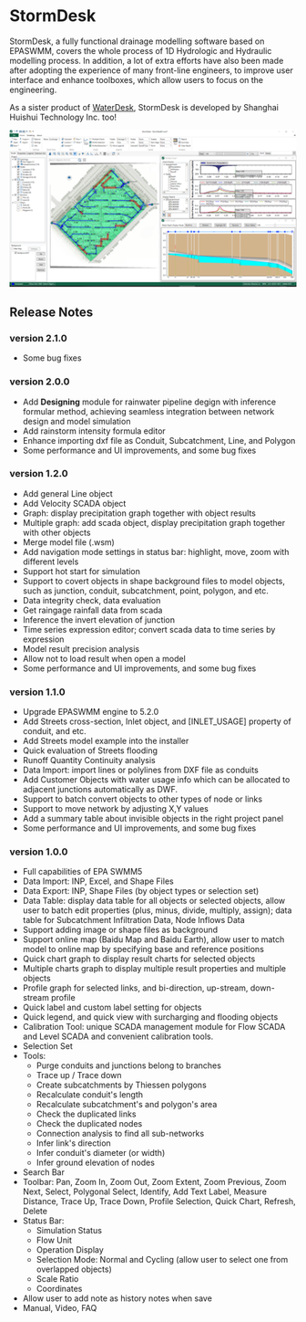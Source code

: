 # StormDesk

StormDesk, a fully functional drainage modelling software based on EPASWMM, covers the whole process of 1D Hydrologic and Hydraulic modelling process. In addition, a lot of extra efforts have also been made after adopting the experience of many front-line engineers, to improve user interface and enhance toolboxes, which allow users to focus on the engineering.

As a sister product of [WaterDesk](https://github.com/WaterDesk/WaterDesk-WS), StormDesk is developed by Shanghai Huishui Technology Inc. too!

![StormDesk](./images/StormDesk_01.png)

## Release Notes

### version 2.1.0

- Some bug fixes

### version 2.0.0

- Add <b>Designing</b> module for rainwater pipeline degign with inference formular method, achieving seamless integration between network design and model simulation
- Add rainstorm intensity formula editor
- Enhance importing dxf file as Conduit, Subcatchment, Line, and Polygon
- Some performance and UI improvements, and some bug fixes

### version 1.2.0

- Add general Line object
- Add Velocity SCADA object
- Graph: display precipitation graph together with object results
- Multiple graph: add scada object, display precipitation graph together with other objects
- Merge model file (.wsm)
- Add navigation mode settings in status bar: highlight, move, zoom with different levels
- Support hot start for simulation
- Support to covert objects in shape background files to model objects, such as junction, conduit, subcatchment, point, polygon, and etc.
- Data integrity check, data evaluation
- Get raingage rainfall data from scada
- Inference the invert elevation of junction
- Time series expression editor; convert scada data to time series by expression
- Model result precision analysis
- Allow not to load result when open a model
- Some performance and UI improvements, and some bug fixes

### version 1.1.0

- Upgrade EPASWMM engine to 5.2.0
- Add Streets cross-section, Inlet object, and [INLET_USAGE] property of conduit, and etc.
- Add Streets model example into the installer
- Quick evaluation of Streets flooding
- Runoff Quantity Continuity analysis
- Data Import: import lines or polylines from DXF file as conduits
- Add Customer Objects with water usage info which can be allocated to adjacent junctions automatically as DWF.
- Support to batch convert objects to other types of node or links
- Support to move network by adjusting X,Y values
- Add a summary table about invisible objects in the right project panel
- Some performance and UI improvements, and some bug fixes

### version 1.0.0

- Full capabilities of EPA SWMM5
- Data Import: INP, Excel, and Shape Files
- Data Export: INP, Shape Files (by object types or selection set)
- Data Table: display data table for all objects or selected objects, allow user to batch edit properties (plus, minus, divide, multiply, assign); data table for Subcatchment Infiltration Data, Node Inflows Data
- Support adding image or shape files as background
- Support online map (Baidu Map and Baidu Earth), allow user to match model to online map by specifying base and reference positions
- Quick chart graph to display result charts for selected objects
- Multiple charts graph to display multiple result properties and multiple objects
- Profile graph for selected links, and bi-direction, up-stream, down-stream profile
- Quick label and custom label setting for objects
- Quick legend, and quick view with surcharging and flooding objects
- Calibration Tool: unique SCADA management module for Flow SCADA and Level SCADA and convenient calibration tools.
- Selection Set
- Tools:
  - Purge conduits and junctions belong to branches
  - Trace up / Trace down
  - Create subcatchments by Thiessen polygons
  - Recalculate conduit's length
  - Recalculate subcatchment's and polygon's area
  - Check the duplicated links
  - Check the duplicated nodes
  - Connection analysis to find all sub-networks
  - Infer link's direction
  - Infer conduit's diameter (or width)
  - Infer ground elevation of nodes
- Search Bar
- Toolbar: Pan, Zoom In, Zoom Out, Zoom Extent, Zoom Previous, Zoom Next, Select, Polygonal Select, Identify, Add Text Label, Measure Distance, Trace Up, Trace Down, Profile Selection, Quick Chart, Refresh, Delete
- Status Bar:
  - Simulation Status
  - Flow Unit
  - Operation Display
  - Selection Mode: Normal and Cycling (allow user to select one from overlapped objects)
  - Scale Ratio
  - Coordinates
- Allow user to add note as history notes when save
- Manual, Video, FAQ

